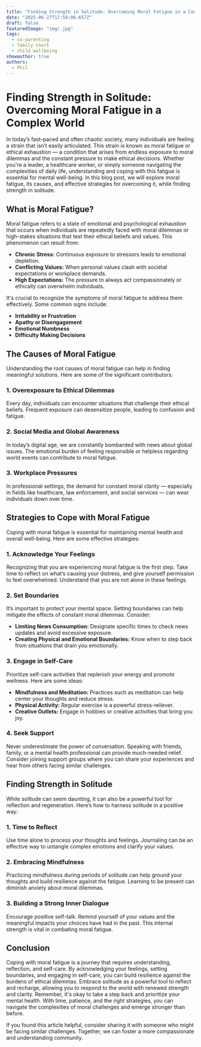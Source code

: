 ```yaml
---
title: "Finding Strength in Solitude: Overcoming Moral Fatigue in a Complex World"
date: "2025-06-27T17:59:06.657Z"
draft: false
featuredImage: "img/.jpg"
tags:
  - co-parenting
  - family court
  - child wellbeing
showauthor: true
authors:
  - Phil
---
```


# Finding Strength in Solitude: Overcoming Moral Fatigue in a Complex World

In today’s fast-paced and often chaotic society, many individuals are feeling a strain that isn’t easily articulated. This strain is known as moral fatigue or ethical exhaustion — a condition that arises from endless exposure to moral dilemmas and the constant pressure to make ethical decisions. Whether you're a leader, a healthcare worker, or simply someone navigating the complexities of daily life, understanding and coping with this fatigue is essential for mental well-being. In this blog post, we will explore moral fatigue, its causes, and effective strategies for overcoming it, while finding strength in solitude.

## What is Moral Fatigue?

Moral fatigue refers to a state of emotional and psychological exhaustion that occurs when individuals are repeatedly faced with moral dilemmas or high-stakes situations that test their ethical beliefs and values. This phenomenon can result from:

- **Chronic Stress:** Continuous exposure to stressors leads to emotional depletion.
- **Conflicting Values:** When personal values clash with societal expectations or workplace demands.
- **High Expectations:** The pressure to always act compassionately or ethically can overwhelm individuals.

It's crucial to recognize the symptoms of moral fatigue to address them effectively. Some common signs include:

- **Irritability or Frustration**  
- **Apathy or Disengagement**  
- **Emotional Numbness**  
- **Difficulty Making Decisions**  

## The Causes of Moral Fatigue

Understanding the root causes of moral fatigue can help in finding meaningful solutions. Here are some of the significant contributors:

### 1. Overexposure to Ethical Dilemmas

Every day, individuals can encounter situations that challenge their ethical beliefs. Frequent exposure can desensitize people, leading to confusion and fatigue.

### 2. Social Media and Global Awareness

In today’s digital age, we are constantly bombarded with news about global issues. The emotional burden of feeling responsible or helpless regarding world events can contribute to moral fatigue.

### 3. Workplace Pressures

In professional settings, the demand for constant moral clarity — especially in fields like healthcare, law enforcement, and social services — can wear individuals down over time.

## Strategies to Cope with Moral Fatigue

Coping with moral fatigue is essential for maintaining mental health and overall well-being. Here are some effective strategies:

### 1. Acknowledge Your Feelings

Recognizing that you are experiencing moral fatigue is the first step. Take time to reflect on what’s causing your distress, and give yourself permission to feel overwhelmed. Understand that you are not alone in these feelings.

### 2. Set Boundaries

It’s important to protect your mental space. Setting boundaries can help mitigate the effects of constant moral dilemmas. Consider:

- **Limiting News Consumption:** Designate specific times to check news updates and avoid excessive exposure.
- **Creating Physical and Emotional Boundaries:** Know when to step back from situations that drain you emotionally.

### 3. Engage in Self-Care

Prioritize self-care activities that replenish your energy and promote wellness. Here are some ideas:

- **Mindfulness and Meditation:** Practices such as meditation can help center your thoughts and reduce stress.
- **Physical Activity:** Regular exercise is a powerful stress-reliever.
- **Creative Outlets:** Engage in hobbies or creative activities that bring you joy.

### 4. Seek Support

Never underestimate the power of conversation. Speaking with friends, family, or a mental health professional can provide much-needed relief. Consider joining support groups where you can share your experiences and hear from others facing similar challenges.

## Finding Strength in Solitude

While solitude can seem daunting, it can also be a powerful tool for reflection and regeneration. Here’s how to harness solitude in a positive way:

### 1. Time to Reflect

Use time alone to process your thoughts and feelings. Journaling can be an effective way to untangle complex emotions and clarify your values.

### 2. Embracing Mindfulness

Practicing mindfulness during periods of solitude can help ground your thoughts and build resilience against the fatigue. Learning to be present can diminish anxiety about moral dilemmas.

### 3. Building a Strong Inner Dialogue

Encourage positive self-talk. Remind yourself of your values and the meaningful impacts your choices have had in the past. This internal strength is vital in combating moral fatigue.

## Conclusion

Coping with moral fatigue is a journey that requires understanding, reflection, and self-care. By acknowledging your feelings, setting boundaries, and engaging in self-care, you can build resilience against the burdens of ethical dilemmas. Embrace solitude as a powerful tool to reflect and recharge, allowing you to respond to the world with renewed strength and clarity. Remember, it's okay to take a step back and prioritize your mental health. With time, patience, and the right strategies, you can navigate the complexities of moral challenges and emerge stronger than before. 

If you found this article helpful, consider sharing it with someone who might be facing similar challenges. Together, we can foster a more compassionate and understanding community.

